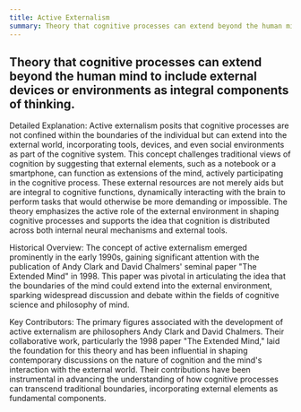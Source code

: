 ```yaml
---
title: Active Externalism
summary: Theory that cognitive processes can extend beyond the human mind to include external devices or environments as integral components of thinking.
---
```

## Theory that cognitive processes can extend beyond the human mind to include external devices or environments as integral components of thinking.

Detailed Explanation:
Active externalism posits that cognitive processes are not confined within the boundaries of the individual but can extend into the external world, incorporating tools, devices, and even social environments as part of the cognitive system. This concept challenges traditional views of cognition by suggesting that external elements, such as a notebook or a smartphone, can function as extensions of the mind, actively participating in the cognitive process. These external resources are not merely aids but are integral to cognitive functions, dynamically interacting with the brain to perform tasks that would otherwise be more demanding or impossible. The theory emphasizes the active role of the external environment in shaping cognitive processes and supports the idea that cognition is distributed across both internal neural mechanisms and external tools.

Historical Overview:
The concept of active externalism emerged prominently in the early 1990s, gaining significant attention with the publication of Andy Clark and David Chalmers' seminal paper "The Extended Mind" in 1998. This paper was pivotal in articulating the idea that the boundaries of the mind could extend into the external environment, sparking widespread discussion and debate within the fields of cognitive science and philosophy of mind.

Key Contributors:
The primary figures associated with the development of active externalism are philosophers Andy Clark and David Chalmers. Their collaborative work, particularly the 1998 paper "The Extended Mind," laid the foundation for this theory and has been influential in shaping contemporary discussions on the nature of cognition and the mind's interaction with the external world. Their contributions have been instrumental in advancing the understanding of how cognitive processes can transcend traditional boundaries, incorporating external elements as fundamental components.